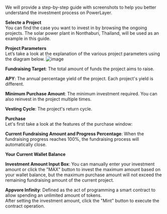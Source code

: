 We will provide a step-by-step guide with screenshots to help you better understand the investment process on PowerLayer.  

**Selecte a Project**  
You can find the case you want to invest in by browsing the ongoing projects. The solar power plant in Nonthaburi, Thailand, will be used as an example in this guide.
 
**Project Parameters**  
Let’s take a look at the explanation of the various project parameters using the diagram below.
 ![image](https://github.com/user-attachments/assets/564108b3-a591-4c48-83d3-fb29c120de10)

**Fundraising Target**: 
The total amount of funds the project aims to raise.  

**APY**: 
The annual percentage yield of the project. Each project's yield is different.  

**Minimum Purchase Amount**: 
The minimum investment required. You can also reinvest in the project multiple times.  

**Vesting Cycle**: 
The project's return cycle.  

**Purchase**  
Let's first take a look at the features of the purchase window:
 
**Current Fundraising Amount and Progress Percentage**: 
When the fundraising progress reaches 100%, the fundraising process will automatically close.  

**Your Current Wallet Balance** 

**Investment Amount Input Box**: 
You can manually enter your investment amount or click the "MAX" button to invest the maximum amount based on your wallet balance, but the maximum purchase amount will not exceed the remaining fundraising amount of the current project.  

**Appvore Infinity**: 
Defined as the act of programming a smart contract to allow spending an unlimited amount of tokens.  
After setting the investment amount, click the "Mint" button to execute the contract operation.  
